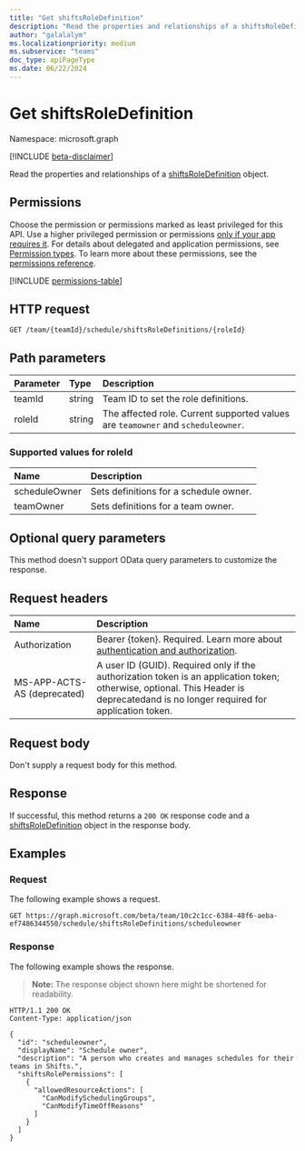```yaml
---
title: "Get shiftsRoleDefinition"
description: "Read the properties and relationships of a shiftsRoleDefinition object."
author: "galalalym"
ms.localizationpriority: medium
ms.subservice: "teams"
doc_type: apiPageType
ms.date: 06/22/2024
---
```


# Get shiftsRoleDefinition

Namespace: microsoft.graph

[!INCLUDE [beta-disclaimer](../../includes/beta-disclaimer.md)]

Read the properties and relationships of a [shiftsRoleDefinition](../resources/shiftsroledefinition.md) object.

## Permissions

Choose the permission or permissions marked as least privileged for this API. Use a higher privileged permission or permissions [only if your app requires it](/graph/permissions-overview#best-practices-for-using-microsoft-graph-permissions). For details about delegated and application permissions, see [Permission types](/graph/permissions-overview#permission-types). To learn more about these permissions, see the [permissions reference](/graph/permissions-reference).

<!-- {
  "blockType": "permissions",
  "name": "shiftsroledefinition-get-permissions"
}
-->
[!INCLUDE [permissions-table](../includes/permissions/shiftsroledefinition-get-permissions.md)]

## HTTP request

<!-- {
  "blockType": "ignored"
}
-->
``` http
GET /team/{teamId}/schedule/shiftsRoleDefinitions/{roleId}
```

## Path parameters
|Parameter|Type|Description|
|:---|:---|:---|
|teamId|string|Team ID to set the role definitions.|
|roleId|string|The affected role. Current supported values are `teamowner` and `scheduleowner`.|

### Supported values for roleId
|Name|Description|
|:---|:---|
|scheduleOwner|Sets definitions for a schedule owner.|
|teamOwner|Sets definitions for a team owner.|

## Optional query parameters

This method doesn't support OData query parameters to customize the response.

## Request headers

|Name|Description|
|:---|:---|
|Authorization|Bearer {token}. Required. Learn more about [authentication and authorization](/graph/auth/auth-concepts).|
| MS-APP-ACTS-AS (deprecated) | A user ID (GUID). Required only if the authorization token is an application token; otherwise, optional. This Header is deprecatedand is no longer required for application token.|

## Request body

Don't supply a request body for this method.

## Response

If successful, this method returns a `200 OK` response code and a [shiftsRoleDefinition](../resources/shiftsroledefinition.md) object in the response body.

## Examples

### Request

The following example shows a request.
<!-- {
  "blockType": "request",
  "name": "get_shiftsroledefinition"
}
-->
``` http
GET https://graph.microsoft.com/beta/team/10c2c1cc-6384-48f6-aeba-ef7486344550/schedule/shiftsRoleDefinitions/scheduleowner
```


### Response

The following example shows the response.
>**Note:** The response object shown here might be shortened for readability.
<!-- {
  "blockType": "response",
  "truncated": true,
  "@odata.type": "microsoft.graph.shiftsRoleDefinition"
}
-->
``` http
HTTP/1.1 200 OK
Content-Type: application/json

{
  "id": "scheduleowner",
  "displayName": "Schedule owner",
  "description": "A person who creates and manages schedules for their teams in Shifts.",
  "shiftsRolePermissions": [
    {
      "allowedResourceActions": [
        "CanModifySchedulingGroups",
        "CanModifyTimeOffReasons"
      ]
    }
  ]
}
```

